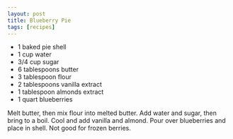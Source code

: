 ```yaml
---
layout: post
title: Blueberry Pie
tags: [recipes]
---
```


* 1 baked pie shell
* 1 cup water
* 3/4 cup sugar
* 6 tablespoons butter
* 3 tablespoon flour
* 2 tablespoons vanilla extract
* 1 tablespoon almonds extract
* 1 quart blueberries

Melt butter, then mix flour into melted butter.  Add water and sugar,
then bring to a boil.  Cool and add vanilla and almond.  Pour over
blueberries and place in shell.  Not good for frozen berries.
